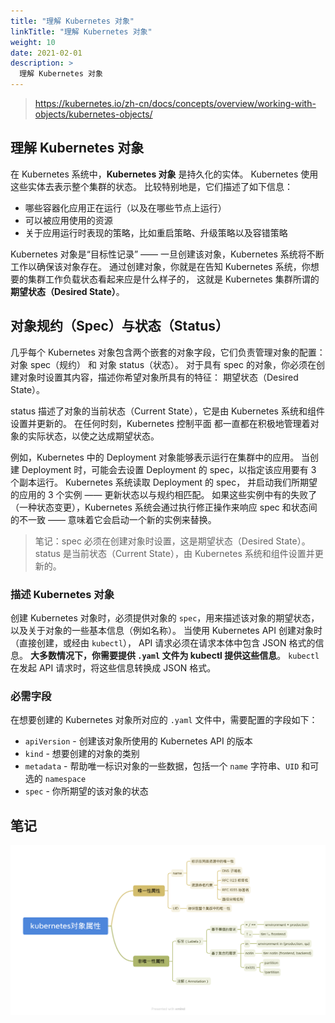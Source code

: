 ```yaml
---
title: "理解 Kubernetes 对象"
linkTitle: "理解 Kubernetes 对象"
weight: 10
date: 2021-02-01
description: >
  理解 Kubernetes 对象
---
```


> https://kubernetes.io/zh-cn/docs/concepts/overview/working-with-objects/kubernetes-objects/

## 理解 Kubernetes 对象

在 Kubernetes 系统中，**Kubernetes 对象** 是持久化的实体。 Kubernetes 使用这些实体去表示整个集群的状态。 比较特别地是，它们描述了如下信息：

- 哪些容器化应用正在运行（以及在哪些节点上运行）
- 可以被应用使用的资源
- 关于应用运行时表现的策略，比如重启策略、升级策略以及容错策略

Kubernetes 对象是“目标性记录” —— 一旦创建该对象，Kubernetes 系统将不断工作以确保该对象存在。 通过创建对象，你就是在告知 Kubernetes 系统，你想要的集群工作负载状态看起来应是什么样子的， 这就是 Kubernetes 集群所谓的 **期望状态（Desired State）**。

## 对象规约（Spec）与状态（Status）

几乎每个 Kubernetes 对象包含两个嵌套的对象字段，它们负责管理对象的配置： 对象 spec（规约） 和 对象 status（状态）。 对于具有 spec 的对象，你必须在创建对象时设置其内容，描述你希望对象所具有的特征： 期望状态（Desired State）。

status 描述了对象的当前状态（Current State），它是由 Kubernetes 系统和组件设置并更新的。 在任何时刻，Kubernetes 控制平面 都一直都在积极地管理着对象的实际状态，以使之达成期望状态。

例如，Kubernetes 中的 Deployment 对象能够表示运行在集群中的应用。 当创建 Deployment 时，可能会去设置 Deployment 的 spec，以指定该应用要有 3 个副本运行。 Kubernetes 系统读取 Deployment 的 spec， 并启动我们所期望的应用的 3 个实例 —— 更新状态以与规约相匹配。 如果这些实例中有的失败了（一种状态变更），Kubernetes 系统会通过执行修正操作来响应 spec 和状态间的不一致 —— 意味着它会启动一个新的实例来替换。

> 笔记：spec 必须在创建对象时设置，这是期望状态（Desired State）。status 是当前状态（Current State），由 Kubernetes 系统和组件设置并更新的。

### 描述 Kubernetes 对象

创建 Kubernetes 对象时，必须提供对象的 `spec`，用来描述该对象的期望状态， 以及关于对象的一些基本信息（例如名称）。 当使用 Kubernetes API 创建对象时（直接创建，或经由 `kubectl`）， API 请求必须在请求本体中包含 JSON 格式的信息。 **大多数情况下，你需要提供 `.yaml` 文件为 kubectl 提供这些信息**。 `kubectl` 在发起 API 请求时，将这些信息转换成 JSON 格式。

### 必需字段

在想要创建的 Kubernetes 对象所对应的 `.yaml` 文件中，需要配置的字段如下：

- `apiVersion` - 创建该对象所使用的 Kubernetes API 的版本
- `kind` - 想要创建的对象的类别
- `metadata` - 帮助唯一标识对象的一些数据，包括一个 `name` 字符串、`UID` 和可选的 `namespace`
- `spec` - 你所期望的该对象的状态

## 笔记

![kubernetes-object-properties](images/kubernetes-object-properties.png)
